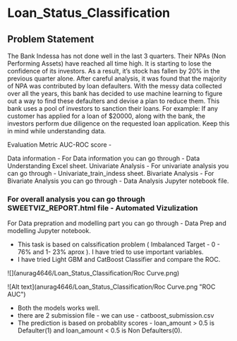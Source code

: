 # Loan_Status_Classification

## Problem Statement
The Bank Indessa has not done well in the last 3 quarters. Their NPAs (Non Performing Assets) have reached all time high. It is starting to lose the confidence of its investors. As a result, it’s stock has fallen by 20% in the previous quarter alone.
After careful analysis, it was found that the majority of NPA was contributed by loan defaulters. With the messy data collected over all the years, this bank has decided to use machine learning to figure out a way to find these defaulters and devise a plan to reduce them.
This bank uses a pool of investors to sanction their loans. For example: If any customer has applied for a loan of $20000, along with the bank, the investors perform due diligence on the requested loan application. Keep this in mind while understanding data.

Evaluation Metric
AUC-ROC score - 

Data information - For Data information you can go through - Data Understanding Excel sheet.
Univariate Analysis - For univariate analysis you can go through - Univariate_train_indess sheet. 
Bivariate Analysis - For Bivariate Analysis you can go through - Data Analysis Jupyter notebook file. 

### For overall analysis you can go through SWEETVIZ_REPORT.html file - Automated Vizulization 

For Data prepration and modelling part you can go through - Data Prep and modelling Jupyter notebook. 

- This task is based on calssification problem ( Imbalanced Target - 0 - 76% and 1- 23% aprox ). I have tried to use important variables. 
- I have tried Light GBM and CatBoost Classifier and compare the ROC. 

![](anurag4646/Loan_Status_Classification/Roc Curve.png)


![Alt text](anurag4646/Loan_Status_Classification/Roc Curve.png "ROC AUC")


- Both the models works well. 
- there are 2 submission file - we can use - catboost_submission.csv 
- The prediction is based on probablity scores - loan_amount > 0.5 is Defaulter(1) and loan_amount < 0.5 is Non Defaulters(0).



